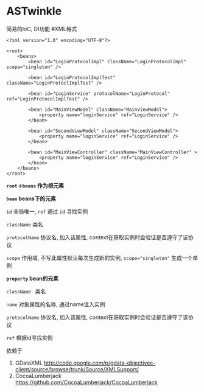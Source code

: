 # ASTwinkle
简易的IoC, DI功能
#XML格式
```
<?xml version="1.0" encoding="UTF-8"?>

<root>
    <beans>
        <bean id="LoginProtocolImpl" className="LoginProtocolImpl" scope="singleton" />
        
        <bean id="LoginProtocolImplTest" className="LoginProtoclImplTest" />
        
        <bean id="LoginService" protocolName="LoginProtocol" ref="LoginProtocolImplTest" />
        
        <bean id="MainViewModel" className="MainViewModel">
            <property name="loginService" ref="LoginService" />
        </bean>
        
        <bean id="SecondViewModel" className="SecondViewModel">
            <property name="loginService" ref="LoginService" />
        </bean>
        
        <bean id="MainViewController" className="MainViewController" >
            <property name="loginService" ref="LoginService" />
        </bean>
    </beans>
</root>
```
**`root`->`beans` 作为根元素**

**`bean` beans下的元素**

`id` 全局唯一, `ref` 通过 `id` 寻找实例

`className` 类名

`protocolName` 协议名, 加入该属性, context在获取实例时会验证是否遵守了该协议

`scope` 作用域, 不写此属性默认每次生成新的实例, `scope="singleton"` 生成一个单例

**`property` bean的元素**

`className ` 类名

`name` 对象属性的名称, 通过name注入实例

`protocolName` 协议名, 加入该属性, context在获取实例时会验证是否遵守了该协议

`ref` 根据id寻找实例

依赖于
1. GDataXML http://code.google.com/p/gdata-objectivec-client/source/browse/trunk/Source/XMLSupport/
2. CocoaLumberjack https://github.com/CocoaLumberjack/CocoaLumberjack
